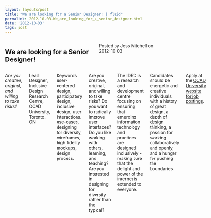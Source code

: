 ```yaml
---
layout: layouts/post
title: "We are looking for a Senior Designer! | fluid"
permalink: 2012-10-03-We_are_looking_for_a_senior_designer.html
date: '2012-10-03'
tags: post
---
```

<section class="row">
   <div class="medium-6 columns">
      <h2 class="fluid-web-emphasized-text">We are looking for a Senior Designer!</h2>
      <p class="fluid-web-news-post-meta">
         Posted by Jess Mitchell on 2012-10-03
      </p>
   </div>
   <div class="medium-6 columns">
      <p><em>Are you creative, original, and willing to take risks?</em></p>
      <p>Lead Designer, Inclusive Design Research Centre, OCAD University, Toronto, ON</p>
      <p>Keywords: user-centered design, participatory design, inclusive design, user interactions, use-cases, designing for diversity, wireframes, high fidelity mockups, design process.</p>
      <p>Are you creative, original, and willing to take risks? Do you want to radically improve user interfaces? Do you like working with others, learning, and teaching? Are you interested in designing for diversity rather than the typical?</p>
      <p>The IDRC is a research and development centre focusing on ensuring that emerging information technology and practices are designed inclusively - making sure that the delight and power of the internet is extended to everyone.</p>
      <p>Candidates should be energetic and creative individuals with a history of great design, a depth of design thinking, a passion for working collaboratively and openly, and a hunger for pushing the boundaries.</p>
      <p>Apply at the <a href="https://ch.tbe.taleo.net/CH06/ats/careers/requisition.jsp?org=OCAD&amp;cws=1&amp;rid=202">OCAD University website for job postings</a>.</p>
   </div>
</section>
